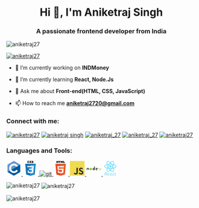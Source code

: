 <h1 align="center">Hi 👋, I'm Aniketraj Singh</h1>
<h3 align="center">A passionate frontend developer from India</h3>

<p align="left"> <img src="https://komarev.com/ghpvc/?username=aniketraj27&label=Profile%20views&color=0e75b6&style=flat" alt="aniketraj27" /> </p>

<p align="left"> <a href="https://twitter.com/aniketraj27" target="blank"><img src="https://img.shields.io/twitter/follow/aniketraj27?logo=twitter&style=for-the-badge" alt="aniketraj27" /></a> </p>

- 🔭 I’m currently working on **INDMoney**

- 🌱 I’m currently learning **React, Node.Js**

- 💬 Ask me about **Front-end(HTML, CSS, JavaScript)**

- 📫 How to reach me **aniketraj2720@gmail.com**

<h3 align="left">Connect with me:</h3>
<p align="left">
<a href="https://twitter.com/aniketraj27" target="blank"><img align="center" src="https://raw.githubusercontent.com/rahuldkjain/github-profile-readme-generator/master/src/images/icons/Social/twitter.svg" alt="aniketraj27" height="30" width="40" /></a>
<a href="https://linkedin.com/in/aniketraj27" target="blank"><img align="center" src="https://raw.githubusercontent.com/rahuldkjain/github-profile-readme-generator/master/src/images/icons/Social/linked-in-alt.svg" alt="aniketraj singh" height="30" width="40" /></a>
<a href="https://instagram.com/aniketraj_27" target="blank"><img align="center" src="https://raw.githubusercontent.com/rahuldkjain/github-profile-readme-generator/master/src/images/icons/Social/instagram.svg" alt="aniketraj_27" height="30" width="40" /></a>
<a href="https://www.youtube.com/c/aniketraj_27" target="blank"><img align="center" src="https://raw.githubusercontent.com/rahuldkjain/github-profile-readme-generator/master/src/images/icons/Social/youtube.svg" alt="aniketraj_27" height="30" width="40" /></a>
<a href="https://www.leetcode.com/aniketraj27" target="blank"><img align="center" src="https://raw.githubusercontent.com/rahuldkjain/github-profile-readme-generator/master/src/images/icons/Social/leet-code.svg" alt="aniketraj27" height="30" width="40" /></a>
</p>

<h3 align="left">Languages and Tools:</h3>
<p align="left"> <a href="https://www.cprogramming.com/" target="_blank" rel="noreferrer"> <img src="https://raw.githubusercontent.com/devicons/devicon/master/icons/c/c-original.svg" alt="c" width="40" height="40"/> </a> <a href="https://www.w3schools.com/css/" target="_blank" rel="noreferrer"> <img src="https://raw.githubusercontent.com/devicons/devicon/master/icons/css3/css3-original-wordmark.svg" alt="css3" width="40" height="40"/> </a> <a href="https://git-scm.com/" target="_blank" rel="noreferrer"> <img src="https://www.vectorlogo.zone/logos/git-scm/git-scm-icon.svg" alt="git" width="40" height="40"/> </a> <a href="https://www.w3.org/html/" target="_blank" rel="noreferrer"> <img src="https://raw.githubusercontent.com/devicons/devicon/master/icons/html5/html5-original-wordmark.svg" alt="html5" width="40" height="40"/> </a> <a href="https://developer.mozilla.org/en-US/docs/Web/JavaScript" target="_blank" rel="noreferrer"> <img src="https://raw.githubusercontent.com/devicons/devicon/master/icons/javascript/javascript-original.svg" alt="javascript" width="40" height="40"/> </a> <a href="https://nodejs.org" target="_blank" rel="noreferrer"> <img src="https://raw.githubusercontent.com/devicons/devicon/master/icons/nodejs/nodejs-original-wordmark.svg" alt="nodejs" width="40" height="40"/> </a> <a href="https://reactjs.org/" target="_blank" rel="noreferrer"> <img src="https://raw.githubusercontent.com/devicons/devicon/master/icons/react/react-original-wordmark.svg" alt="react" width="40" height="40"/> </a> </p>

<p><img align="left" src="https://github-readme-stats.vercel.app/api/top-langs?username=aniketraj27&show_icons=true&locale=en&layout=compact" alt="aniketraj27" /></p>

<p>&nbsp;<img align="center" src="https://github-readme-stats.vercel.app/api?username=aniketraj27&show_icons=true&locale=en" alt="aniketraj27" /></p>

<p><img align="center" src="https://github-readme-streak-stats.herokuapp.com/?user=aniketraj27&" alt="aniketraj27" /></p>
